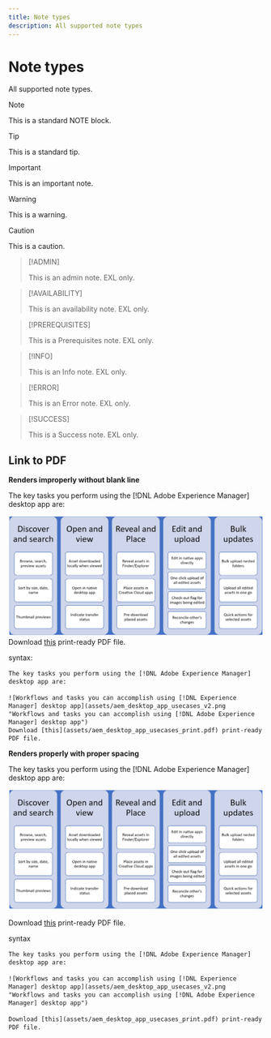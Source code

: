 ```yaml
---
title: Note types
description: All supported note types
---
```


# Note types

All supported note types.

>[!NOTE]
>
>This is a standard NOTE block.

>[!TIP]
>
>This is a standard tip.

>[!IMPORTANT]
>
>This is an important note.

>[!WARNING]
>
>This is a warning.

>[!CAUTION]
>
>This is a caution.

>[!ADMIN]
>
>This is an admin note. EXL only.

>[!AVAILABILITY]
>
>This is an availability note. EXL only.

>[!PREREQUISITES]
>
>This is a Prerequisites note. EXL only.

>[!INFO]
>
>This is an Info note. EXL only.

>[!ERROR]
>
>This is an Error note. EXL only.

>[!SUCCESS]
>
>This is a Success note. EXL only.

## Link to PDF

**Renders improperly without blank line**

The key tasks you perform using the [!DNL Adobe Experience Manager] desktop app are:

![Workflows and tasks you can accomplish using [!DNL Experience Manager] desktop app](assets/aem_desktop_app_usecases_v2.png "Workflows and tasks you can accomplish using [!DNL Adobe Experience Manager] desktop app")
Download [this](assets/aem_desktop_app_usecases_print.pdf) print-ready PDF file.

syntax:

```
The key tasks you perform using the [!DNL Adobe Experience Manager] desktop app are:

![Workflows and tasks you can accomplish using [!DNL Experience Manager] desktop app](assets/aem_desktop_app_usecases_v2.png "Workflows and tasks you can accomplish using [!DNL Adobe Experience Manager] desktop app")
Download [this](assets/aem_desktop_app_usecases_print.pdf) print-ready PDF file.
```

**Renders properly with proper spacing**

The key tasks you perform using the [!DNL Adobe Experience Manager] desktop app are:

![Workflows and tasks you can accomplish using [!DNL Experience Manager] desktop app](assets/aem_desktop_app_usecases_v2.png "Workflows and tasks you can accomplish using [!DNL Adobe Experience Manager] desktop app")

Download [this](assets/aem_desktop_app_usecases_print.pdf) print-ready PDF file.

syntax

```
The key tasks you perform using the [!DNL Adobe Experience Manager] desktop app are:

![Workflows and tasks you can accomplish using [!DNL Experience Manager] desktop app](assets/aem_desktop_app_usecases_v2.png "Workflows and tasks you can accomplish using [!DNL Adobe Experience Manager] desktop app")

Download [this](assets/aem_desktop_app_usecases_print.pdf) print-ready PDF file.
```
